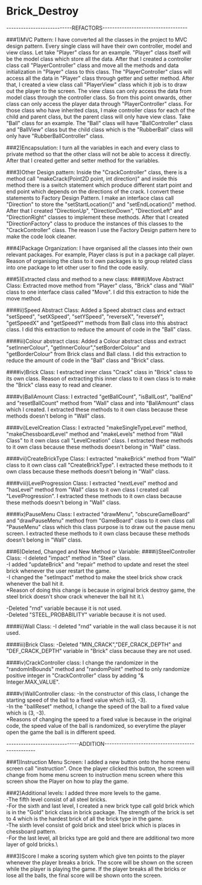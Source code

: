 # Brick_Destroy

---------------------------REFACTORS-----------------------------------

###1)MVC Pattern:
I have converted all the classes in the project to MVC design pattern. 
Every single class will have their own controller, model and view class.
Let take "Player" class for an example. "Player" class itself will be the 
model class which store all the data. After that I created a controller class
call "PlayerController" class and move all the methods and data initialization
in "Player" class to this class. The "PlayerController" class will access all the data in "Player" class through 
getter and setter method. After that, I created a view class call "PlayerView" class which 
it job is to draw out the player to the screen. The view class can only access the data from 
model class through the controller class. So from this point onwards, other class can only access the 
player data through "PlayerController" class. For those class who have inherited class, I make controller class
for each of the child and parent class, but the parent class will only have view class.
Take "Ball" class for an example. The "Ball" class will have "BallController" class and 
"BallView" class but the child class which is the "RubberBall" class will only have 
"RubberBallController" class.

###2)Encapsulation:
I turn all the variables in each and every class to private method so that the other class will not
be able to access it directly. After that I created getter and setter method for the variables.

###3)Other Design pattern: 
Inside the "CrackController" class, there is a method call "makeCrack(Point2D point, int direction)" 
and inside this method there is a switch statement which produce different start point and end point which depends 
on the directions of the crack. I convert these statements to Factory Design Pattern. I make an interface class call "Direction" 
to store the "setStartLocation()" and "setEndLocation()" method. After that I created "DirectionUp", "DirectionDown", "DirectionLeft" 
and "DirectionRight" classes to implement these methods. After that I created "DirectionFactory" class to produce the 
instances of this classes to the "CrackController" class. The reason I use the Factory Design pattern here to make the code look cleaner.


###4)Package Organization: 
I have organised all the classes into their own relevant packages. For example, Player class is put in a package call player.
Reason of organising the class to it own packages is to group related class into one package to let other user to find the code easily.

###5)Extracted class and method to a new class:
####i)Move Abstract Class:
Extracted move method from "Player" class, "Brick" class and "Wall" class to one interface class called "Move". I did this extraction to hide
the move method.

####ii)Speed Abstract Class:
Added a Speed abstract class and extract "setSpeed", "setXSpeed", "setYSpeed", "reverseX", "reverseY", "getSpeedX" and "getSpeedY" methods
from Ball class into this abstract class. I did this extraction to reduce the amount of code in the "Ball" class.	

####iii)Colour abstract class:
Added a Colour abstract class and extract "setInnerColour", "getInnerColour","setBorderColour" and "getBorderColour" from Brick class and Ball class. 
I did this extraction to reduce the amount of code in the "Ball" class and "Brick" class.

####iv)Brick Class:
I extracted inner class "Crack" class in "Brick" class to its own class. Reason of extracting this inner class to it own class is to make the "Brick" class
easy to read and cleaner.

####v)BallAmount Class:
I extracted "getBallCount", "isBallLost", "ballEnd" and "resetBallCount" method from "Wall" class and into "BallAmount" class which I created. I extracted
these methods to it own class because these methods doesn't belong in "Wall" class.
 
####vi)LevelCreation Class: 
I extracted "makeSingleTypeLevel" method, "makeChessboardLevel" method and "makeLevels" method from "Wall Class" to it own class call "LevelCreation" class.
I extracted these methods to it own class because these methods doesn't belong in "Wall" class.

####vii)CreateBrickType Class:
I extracted "makeBrick" method from "Wall" class to it own class call "CreateBrickType". I extracted these methods to it own class because these methods doesn't belong in "Wall" class.

####viii)LevelProgression Class:
I extracted "nextLevel" method and "hasLevel" method from "Wall" class to it own class I created call "LevelProgression". I extracted these methods to it own class because these methods doesn't
 belong in "Wall" class.

####ix)PauseMenu Class:
I extracted "drawMenu", "obscureGameBoard" and "drawPauseMenu" method from "GameBoard" class to it own class call "PauseMenu" class which this class purpose is to draw out the pause menu screen.
I extracted these methods to it own class because these methods doesn't belong in "Wall" class.

###6)Deleted, Changed and New Method or Variable:
####i)SteelController Class:
-I deleted "impact" method in "Steel" class.\
-I added "updateBrick" and "repair" method to update and reset the steel 
 brick whenever the user restart the game.\
-I changed the "setImpact" method to make the steel brick show crack whenever
 the ball hit it.\
*Reason of doing this change is because in original brick destroy game, the steel
 brick doesn't show crack whenever the ball hit it.\

-Deleted "rnd" variable because it is not used.\
-Deleted "STEEL_PROBABILITY" variable because it is not used.

####ii)Wall Class:
-I deleted "rnd" variable in the wall class because it is not used.

####iii)Brick Class:
-Deleted "MIN_CRACK","DEF_CRACK_DEPTH" and "DEF_CRACK_DEPTH" variable
 in "Brick" class because they are not used.

####iv)CrackController class:
I change the randomizer in the "randomInBounds" method and "randomPoint" method to only randomize positive integer in "CrackController" class
by adding "& Integer.MAX_VALUE".

####v)WallController class:
-In the constructor of this class, I change the starting speed of the ball to a fixed value which is(3, -3). \
-In the "ballReset" method, I change the speed of the ball to a fixed value which is (3, -3).\
*Reasons of changing the speed to a fixed value is because in the original code, the speed value of the ball is randomized, so everytime the player open the game the ball is in different
speed.


------------------------------ADDITION-------------------------------------------------

###1)Instruction Menu Screen:
I added a new button onto the home menu screen call "instruction". Once the player clicked this button, the screen will change from home menu screen to instruction menu screen where this 
screen show the Player on how to play the game. 

###2)Additional levels:
I added three more levels to the game.\
-The fifth level consist of all steel bricks.\
-For the sixth and last level, I created a new brick type call gold brick which is in the "Gold" brick class in brick package. The strength of the brick is set to 4 which is the hardest brick of all the
 brick type in the game.\
-The sixth level consist of gold brick and steel brick which is places in chessboard pattern.\
-For the last level, all bricks type are gold and there are additional two more layer of gold bricks.\

###3)Score
I make a scoring system which give ten points to the player whenever the player breaks a brick. The score 
will be shown on the screen while the player is playing the game. If the player breaks all the bricks or
lose all the balls, the final score will be shown onto the screen.

